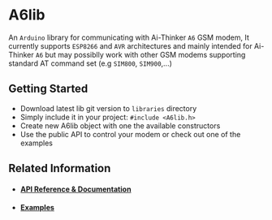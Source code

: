 # A6lib
An `Arduino` library for communicating with Ai-Thinker `A6` GSM modem, It currently supports `ESP8266` and `AVR` architectures and mainly intended for Ai-Thinker `A6` but may possiblly work with other GSM modems supporting standard AT command set (e.g `SIM800`, `SIM900`,...)

## Getting Started
* Download latest lib git version to `libraries` directory
* Simply include it in your project:
`#include <A6lib.h>`
* Create new A6lib object with one the available constructors
* Use the public API to control your modem or check out one of the examples

## Related Information
* #### [API Reference & Documentation](https://github.com/IMAN4K/A6lib/tree/master/docs)
* #### [Examples](https://github.com/IMAN4K/A6lib/tree/master/examples)